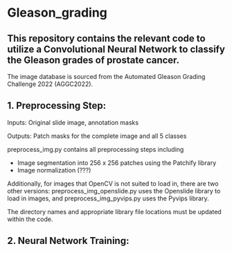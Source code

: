 # Gleason_grading

## This repository contains the relevant code to utilize a Convolutional Neural Network to classify the Gleason grades of prostate cancer. 

The image database is sourced from the Automated Gleason Grading Challenge 2022 (AGGC2022). 

## 1. Preprocessing Step: 

Inputs: Original slide image, annotation masks

Outputs: Patch masks for the complete image and all 5 classes 

preprocess_img.py contains all preprocessing steps including 
* Image segmentation into 256 x 256 patches using the Patchify library
* Image normalization (???)
    
Additionally, for images that OpenCV is not suited to load in, there are two other versions: preprocess_img_openslide.py uses the Openslide library to load in images, and preprocess_img_pyvips.py uses the Pyvips library.
 
The directory names and appropriate library file locations must be updated within the code.

## 2. Neural Network Training:

